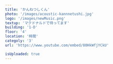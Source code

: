 ```yaml
---
title: 'かんねつしくん'
photo: '/images/acoustic-kannnetushi.jpg'
logo: '/images/newMusic.png'
textup: 'マクドナルドで待ってます'
building: '1-D'
floor: '4' 
location: '時間'
categoly: '3'
url: 'https://www.youtube.com/embed/80HkWfjYCkU'

isUploaded: true
---
```

